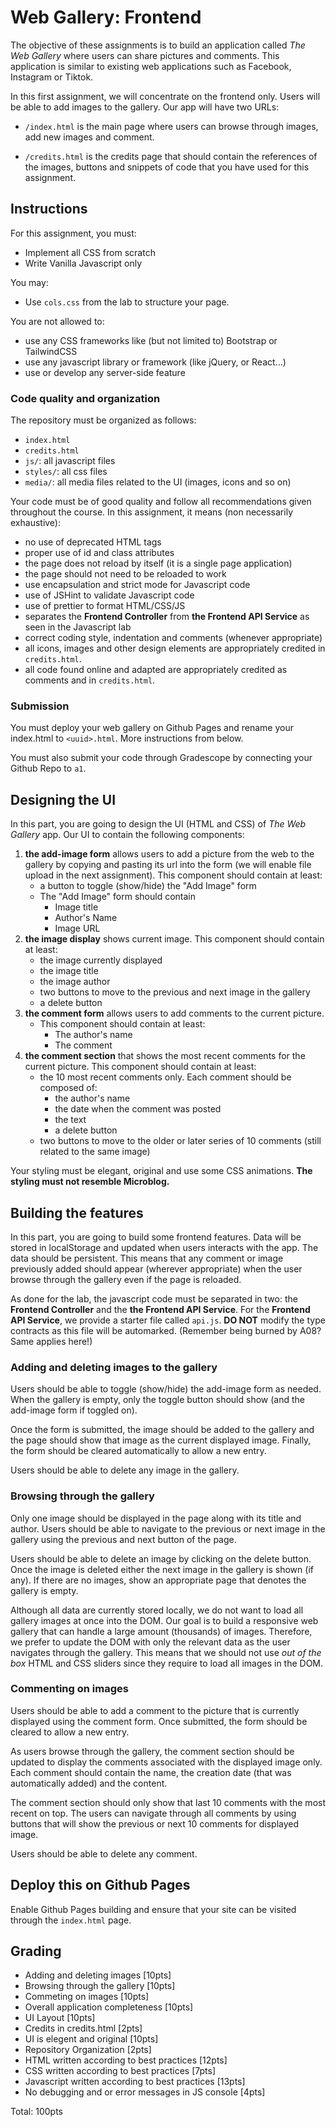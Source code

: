 # Web Gallery: Frontend
The objective of these assignments is to build an application called *The Web Gallery* where users can share pictures
and comments. This application is similar to existing web applications such as Facebook, Instagram or Tiktok.

In this first assignment, we will concentrate on the frontend only. Users will be able to add images to the gallery.
Our app will have two URLs:

- `/index.html` is the main page where users can browse through images, add new images and comment.

- `/credits.html` is the credits page that should contain the references of the images, buttons and snippets of code
that you have used for this assignment.

## Instructions

For this assignment, you must:

- Implement all CSS from scratch
- Write Vanilla Javascript only

You may:

- Use `cols.css` from the lab to structure your page.

You are not allowed to:

- use any CSS frameworks like (but not limited to) Bootstrap or TailwindCSS
- use any javascript library or framework (like jQuery, or React...)
- use or develop any server-side feature

### Code quality and organization

The repository must be organized as follows:

- `index.html`
- `credits.html`
- `js/`: all javascript files
- `styles/`: all css files
- `media/`: all media files related to the UI (images, icons and so on)

Your code must be of good quality and follow all recommendations given throughout the course. In this assignment,
it means (non necessarily exhaustive):

- no use of deprecated HTML tags
- proper use of id and class attributes
- the page does not reload by itself (it is a single page application)
- the page should not need to be reloaded to work
- use encapsulation and strict mode for Javascript code
- use of JSHint to validate Javascript code
- use of prettier to format HTML/CSS/JS
- separates the **Frontend Controller** from **the Frontend API Service** as seen in the Javascript lab
- correct coding style, indentation and comments (whenever appropriate)
- all icons, images and other design elements are appropriately credited in `credits.html`.
- all code found online and adapted are appropriately credited as comments and in `credits.html`.

### Submission
You must deploy your web gallery on Github Pages and rename your index.html to `<uuid>.html`. More instructions from
below.

You must also submit your code through Gradescope by connecting your Github Repo to `a1`.

## Designing the UI

In this part, you are going to design the UI (HTML and CSS) of _The Web Gallery_ app. Our UI to contain the following
components:

1. **the add-image form** allows users to add a picture from the web to the gallery by copying and pasting its url into the form (we will enable file upload in the next assignment). This component should contain at least:
   - a button to toggle (show/hide) the "Add Image" form
   - The "Add Image" form should contain
     - Image title
     - Author's Name
     - Image URL
2. **the image display** shows current image. This component should contain at least:
   - the image currently displayed
   - the image title
   - the image author
   - two buttons to move to the previous and next image in the gallery
   - a delete button
3. **the comment form** allows users to add comments to the current picture.
   - This component should contain at least:
      - The author's name
      - The comment
4. **the comment section** that shows the most recent comments for the current picture. This component should contain at least:
   - the 10 most recent comments only. Each comment should be composed of:
     - the author's name
     - the date when the comment was posted
     - the text
     - a delete button
   - two buttons to move to the older or later series of 10 comments (still related to the same image)

Your styling must be elegant, original and use some CSS animations. **The styling must not resemble Microblog.**

## Building the features

In this part, you are going to build some frontend features. Data will be stored in localStorage and updated when users
interacts with the app. The data should be persistent. This means that any comment or image previously added should
appear (wherever appropriate) when the user browse through the gallery even if the page is reloaded.

As done for the lab, the javascript code must be separated in two: the **Frontend Controller** and
the **the Frontend API Service**. For the **Frontend API Service**, we provide a starter file
called `api.js`. **DO NOT** modify the type contracts as this file will be automarked.
(Remember being burned by A08? Same applies here!)

### Adding and deleting images to the gallery

Users should be able to toggle (show/hide) the add-image form as needed. When the gallery is empty, only the toggle
button should show (and the add-image form if toggled on).

Once the form is submitted, the image should be added to the gallery and the page should show that image as the
current displayed image. Finally, the form should be cleared automatically to allow a new entry.

Users should be able to delete any image in the gallery.

### Browsing through the gallery

Only one image should be displayed in the page along with its title and author. Users should be able to navigate to
the previous or next image in the gallery using the previous and next button of the page.

Users should be able to delete an image by clicking on the delete button. Once the image is deleted either the next
image in the gallery is shown (if any). If there are no images, show an appropriate page that denotes the gallery is
empty.

Although all data are currently stored locally, we do not want to load all gallery images at once into the DOM.
Our goal is to build a responsive web gallery that can handle a large amount (thousands) of images. Therefore, we
prefer to update the DOM with only the relevant data as the user navigates through the gallery. This means that we
should not use _out of the box_ HTML and CSS sliders since they require to load all images in the DOM.

### Commenting on images

Users should be able to add a comment to the picture that is currently displayed using the comment form. Once
submitted, the form should be cleared to allow a new entry.

As users browse through the gallery, the comment section should be updated to display the comments associated with
the displayed image only. Each comment should contain the name, the creation date (that was automatically added) and
the content.

The comment section should only show that last 10 comments with the most recent on top. The users can navigate through
all comments by using buttons that will show the previous or next 10 comments for displayed image.

Users should be able to delete any comment.

## Deploy this on Github Pages
Enable Github Pages building and ensure that your site can be visited through the `index.html` page.

## Grading
- Adding and deleting images [10pts]
- Browsing through the gallery [10pts]
- Commeting on images [10pts]
- Overall application completeness [10pts]
- UI Layout [10pts]
- Credits in credits.html [2pts]
- UI is elegent and original [10pts]
- Repository Organization [2pts]
- HTML written according to best practices [12pts]
- CSS written according to best practices [7pts]
- Javascript written according to best practices [13pts]
- No debugging and or error messages in JS console [4pts]

Total: 100pts
